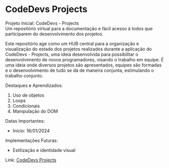 <h1>CodeDevs Projects</h1>

Projeto Inicial: CodeDevs - Projects<br>
Um repositório virtual para a documentação e fácil acesso à todos que participarem do desenvolvimento dos projetos.

Este repositório age como um HUB central para a organização e visualização do estado dos projetos realizados durante a aplicação do CodeDevs - Projects, uma ideia desenvolvida para possibilitar o desenvolvimento de novos programadores, visando o trabalho em equipe. É uma ideia onde diversos projetos são apresentados, equipes são formadas e o desenvolvimento de tudo se dá de maneira conjunta, estimulando o trabalho conjunto.


Destaques e Aprendizados: <br>
<ol>
  <li>Uso de objetos</li>
  <li>Loops</li>
  <li>Condicionais</li>
  <li>Manipulação do DOM</li>
</ol>

Datas Importantes: 
<ul>
  <li>Início: 16/01/2024</li>
</ul>

Implementações Futuras: 
<ul>
  <li>Estilização e identidade visual</li>
</ul>

Link: <a href="https://caiorossi00.github.io/CodeDevs-Projects/">CodeDevs Projects</a>
